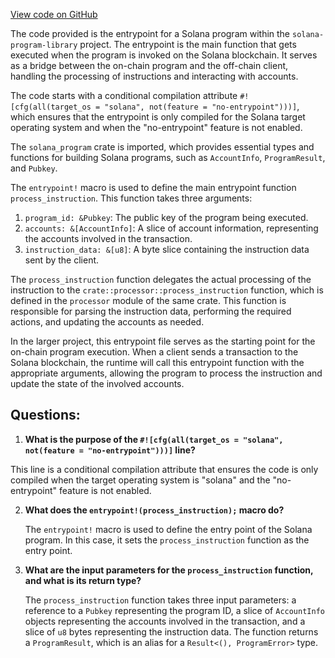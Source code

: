 [View code on GitHub](https://github.com/solana-labs/solana-program-library/record/program/src/entrypoint.rs)

The code provided is the entrypoint for a Solana program within the `solana-program-library` project. The entrypoint is the main function that gets executed when the program is invoked on the Solana blockchain. It serves as a bridge between the on-chain program and the off-chain client, handling the processing of instructions and interacting with accounts.

The code starts with a conditional compilation attribute `#![cfg(all(target_os = "solana", not(feature = "no-entrypoint")))]`, which ensures that the entrypoint is only compiled for the Solana target operating system and when the "no-entrypoint" feature is not enabled.

The `solana_program` crate is imported, which provides essential types and functions for building Solana programs, such as `AccountInfo`, `ProgramResult`, and `Pubkey`.

The `entrypoint!` macro is used to define the main entrypoint function `process_instruction`. This function takes three arguments:

1. `program_id: &Pubkey`: The public key of the program being executed.
2. `accounts: &[AccountInfo]`: A slice of account information, representing the accounts involved in the transaction.
3. `instruction_data: &[u8]`: A byte slice containing the instruction data sent by the client.

The `process_instruction` function delegates the actual processing of the instruction to the `crate::processor::process_instruction` function, which is defined in the `processor` module of the same crate. This function is responsible for parsing the instruction data, performing the required actions, and updating the accounts as needed.

In the larger project, this entrypoint file serves as the starting point for the on-chain program execution. When a client sends a transaction to the Solana blockchain, the runtime will call this entrypoint function with the appropriate arguments, allowing the program to process the instruction and update the state of the involved accounts.
## Questions: 
 1. **What is the purpose of the `#![cfg(all(target_os = "solana", not(feature = "no-entrypoint")))]` line?**

   This line is a conditional compilation attribute that ensures the code is only compiled when the target operating system is "solana" and the "no-entrypoint" feature is not enabled.

2. **What does the `entrypoint!(process_instruction);` macro do?**

   The `entrypoint!` macro is used to define the entry point of the Solana program. In this case, it sets the `process_instruction` function as the entry point.

3. **What are the input parameters for the `process_instruction` function, and what is its return type?**

   The `process_instruction` function takes three input parameters: a reference to a `Pubkey` representing the program ID, a slice of `AccountInfo` objects representing the accounts involved in the transaction, and a slice of `u8` bytes representing the instruction data. The function returns a `ProgramResult`, which is an alias for a `Result<(), ProgramError>` type.